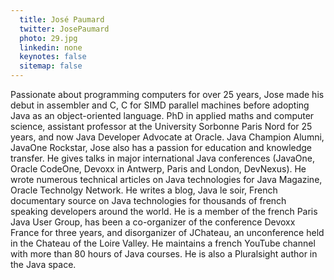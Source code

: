 ```yaml
---
  title: José Paumard
  twitter: JosePaumard
  photo: 29.jpg
  linkedin: none
  keynotes: false
  sitemap: false
---
```

Passionate about programming computers for over 25 years, Jose made his debut in assembler and C, C for SIMD parallel machines before adopting Java as an object-oriented language. PhD in applied maths and computer science, assistant professor at the University Sorbonne Paris Nord for 25 years, and now Java Developer Advocate at Oracle. Java Champion Alumni, JavaOne Rockstar, Jose also has a passion for education and knowledge transfer. He gives talks in major international Java conferences (JavaOne, Oracle CodeOne, Devoxx in Antwerp, Paris and London, DevNexus).  He wrote numerous technical articles on Java technologies for Java Magazine, Oracle Technolgy Network. He writes a blog, Java le soir, French documentary source on Java technologies for thousands of french speaking developers around the world. He is a member of the french Paris Java User Group, has been a co-organizer of the conference Devoxx France for three years, and disorganizer of JChateau, an unconference held in the Chateau of the Loire Valley. He maintains a french YouTube channel with more than 80 hours of Java courses. He is also a Pluralsight author in the Java space.
